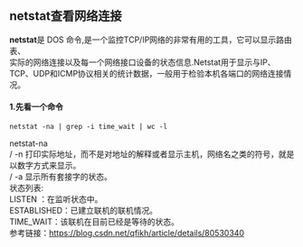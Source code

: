## netstat查看网络连接
**netstat**是 DOS 命令,是一个监控TCP/IP网络的非常有用的工具，它可以显示路由表、  
实际的网络连接以及每一个网络接口设备的状态信息.Netstat用于显示与IP、  
TCP、UDP和ICMP协议相关的统计数据，一般用于检验本机各端口的网络连接情况。

#### 1.先看一个命令
````shell script
netstat -na | grep -i time_wait | wc -l
````
netstat-na  
/ -n  打印实际地址，而不是对地址的解释或者显示主机，网络名之类的符号，就是以数字方式来显示。  
/ -a  显示所有套接字的状态。   
状态列表:  
LISTEN ：在监听状态中。  
ESTABLISHED：已建立联机的联机情况。  
TIME_WAIT：该联机在目前已经是等待的状态。  
参考链接：https://blog.csdn.net/qfikh/article/details/80530340